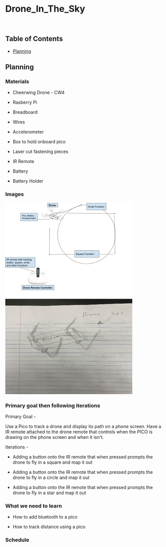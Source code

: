 # Drone_In_The_Sky

&nbsp;

## Table of Contents
* [Planning](#Planning)



## Planning

### Materials 

 - Cheerwing Drone - CW4
 
 - Rasberry Pi
 
 - Breadboard
 
 - Wires 
 
 - Accelerometer 

 - Box to hold onboard pico
 
 - Laser cut fastening pieces
 
 - IR Remote 

 - Battery
 
 - Battery Holder
 
### Images 

<img src="images/Drone_Planning_Outline.png" width="400" height="300" /> <img src="images/PlanningImage_2.JPG" width="400" height="300" /> 

### Primary goal then following iterations 

Primary Goal - 

Use a Pico to track a drone and display its path on a phone screen. Have a IR remote attached to the drone remote that controls when the PICO is drawing on the phone screen and when it isn't.  

Iterations - 

 - Adding a button onto the IR remote that when pressed prompts the drone to fly in a square and map it out
 
 - Adding a button onto the IR remote that when pressed prompts the drone to fly in a circle and map it out
 
 - Adding a button onto the IR remote that when pressed prompts the drone to fly in a star and map it out

### What we need to learn

 - How to add bluetooth to a pico
 
 - How to track distance using a pico 


### Schedule


